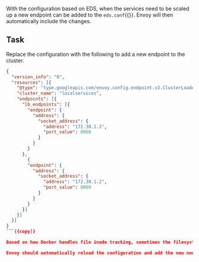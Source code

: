 With the configuration based on EDS, when the services need to be scaled up a new endpoint can be added to the `eds.conf`{{}}. Envoy will then automatically include the changes.

## Task

Replace the configuration with the following to add a new endpoint to the cluster.

```json
{
  "version_info": "0",
  "resources": [{
    "@type": "type.googleapis.com/envoy.config.endpoint.v3.ClusterLoadAssignment",
    "cluster_name": "localservices",
    "endpoints": [{
      "lb_endpoints": [{
        "endpoint": {
          "address": {
            "socket_address": {
              "address": "172.30.1.2",
              "port_value": 8008
            }
          }
        }
      },
	    {
        "endpoint": {
          "address": {
            "socket_address": {
              "address": "172.30.1.2",
              "port_value": 8009
            }
          }
        }
      }]
    }]
  }]
}
```{{copy}}

Based on how Docker handles file inode tracking, sometimes the filesystem change isn't triggered and detected. Force the change with the command `mv eds.conf tmp; mv tmp eds.conf`{{exec}}

Envoy should automatically reload the configuration and add the new node into the load balancing rotation `curl localhost`{{exec}}